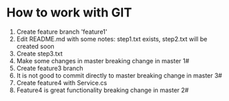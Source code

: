 # How to work with GIT
1. Create feature branch 'feature1'
2. Edit README.md with some notes: step1.txt exists, step2.txt will be created soon
3. Create step3.txt
4. Make some changes in master breaking change in master 1#
5. Create feature3 branch
6. It is not good to commit directly to master breaking change in master 3#
7. Create feature4 with Service.cs
8. Feature4 is great functionality breaking change in master 2#
